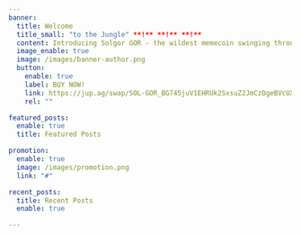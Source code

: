 ```yaml
---
banner:
  title: Welcome 
  title_small: "to the Jungle" **!** **!** **!**
  content: Introducing Solgor GOR - the wildest memecoin swinging through the Solana Jungle!
  image_enable: true
  image: /images/banner-author.png
  button:
    enable: true
    label: BUY NOW!
    link: https://jup.ag/swap/SOL-GOR_BG745juV1EHRUk2SxsuZ2JmCzDgeBVcUXioLSTDvhSpF
    rel: ""

featured_posts:
  enable: true
  title: Featured Posts

promotion:
  enable: true
  image: /images/promotion.png
  link: "#"

recent_posts:
  title: Recent Posts
  enable: true

---
```

